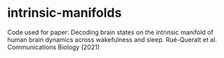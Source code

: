 # intrinsic-manifolds
Code used for paper: Decoding brain states on the intrinsic manifold of human brain dynamics across wakefulness and sleep. Rué-Queralt et al. Communications Biology (2021)
